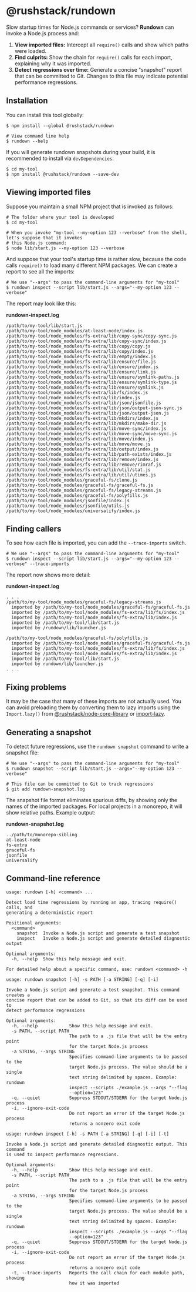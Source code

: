# @rushstack/rundown

Slow startup times for Node.js commands or services?  **Rundown** can invoke a Node.js process and:

1. **View imported files:** Intercept all `require()` calls and show which paths were loaded.
2. **Find culprits:** Show the chain for `require()` calls for each import, explaining why it was imported.
3. **Detect regressions over time:** Generate a concise "snapshot" report that can be committed to Git.  Changes
   to this file may indicate potential performance regressions.


## Installation

You can install this tool globally:

```shell
$ npm install --global @rushstack/rundown

# View command line help
$ rundown --help
```

If you will generate rundown snapshots during your build, it is recommended to install via `devDependencies`:

```shell
$ cd my-tool
$ npm install @rushstack/rundown --save-dev
```


## Viewing imported files

Suppose you maintain a small NPM project that is invoked as follows:

```shell
# The folder where your tool is developed
$ cd my-tool

# When you invoke "my-tool --my-option 123 --verbose" from the shell, let's suppose that it invokes
# this Node.js command:
$ node lib/start.js --my-option 123 --verbose
```

And suppose that your tool's startup time is rather slow, because the code calls `require()` to load many different
NPM packages.  We can create a report to see all the imports:

```shell
# We use "--args" to pass the command-line arguments for "my-tool"
$ rundown inspect --script lib/start.js --args="--my-option 123 --verbose"
```

The report may look like this:

**rundown-inspect.log**
```
/path/to/my-tool/lib/start.js
/path/to/my-tool/node_modules/at-least-node/index.js
/path/to/my-tool/node_modules/fs-extra/lib/copy-sync/copy-sync.js
/path/to/my-tool/node_modules/fs-extra/lib/copy-sync/index.js
/path/to/my-tool/node_modules/fs-extra/lib/copy/copy.js
/path/to/my-tool/node_modules/fs-extra/lib/copy/index.js
/path/to/my-tool/node_modules/fs-extra/lib/empty/index.js
/path/to/my-tool/node_modules/fs-extra/lib/ensure/file.js
/path/to/my-tool/node_modules/fs-extra/lib/ensure/index.js
/path/to/my-tool/node_modules/fs-extra/lib/ensure/link.js
/path/to/my-tool/node_modules/fs-extra/lib/ensure/symlink-paths.js
/path/to/my-tool/node_modules/fs-extra/lib/ensure/symlink-type.js
/path/to/my-tool/node_modules/fs-extra/lib/ensure/symlink.js
/path/to/my-tool/node_modules/fs-extra/lib/fs/index.js
/path/to/my-tool/node_modules/fs-extra/lib/index.js
/path/to/my-tool/node_modules/fs-extra/lib/json/jsonfile.js
/path/to/my-tool/node_modules/fs-extra/lib/json/output-json-sync.js
/path/to/my-tool/node_modules/fs-extra/lib/json/output-json.js
/path/to/my-tool/node_modules/fs-extra/lib/mkdirs/index.js
/path/to/my-tool/node_modules/fs-extra/lib/mkdirs/make-dir.js
/path/to/my-tool/node_modules/fs-extra/lib/move-sync/index.js
/path/to/my-tool/node_modules/fs-extra/lib/move-sync/move-sync.js
/path/to/my-tool/node_modules/fs-extra/lib/move/index.js
/path/to/my-tool/node_modules/fs-extra/lib/move/move.js
/path/to/my-tool/node_modules/fs-extra/lib/output/index.js
/path/to/my-tool/node_modules/fs-extra/lib/path-exists/index.js
/path/to/my-tool/node_modules/fs-extra/lib/remove/index.js
/path/to/my-tool/node_modules/fs-extra/lib/remove/rimraf.js
/path/to/my-tool/node_modules/fs-extra/lib/util/stat.js
/path/to/my-tool/node_modules/fs-extra/lib/util/utimes.js
/path/to/my-tool/node_modules/graceful-fs/clone.js
/path/to/my-tool/node_modules/graceful-fs/graceful-fs.js
/path/to/my-tool/node_modules/graceful-fs/legacy-streams.js
/path/to/my-tool/node_modules/graceful-fs/polyfills.js
/path/to/my-tool/node_modules/jsonfile/index.js
/path/to/my-tool/node_modules/jsonfile/utils.js
/path/to/my-tool/node_modules/universalify/index.js
```

## Finding callers

To see how each file is imported, you can add the `--trace-imports` switch.
```shell
# We use "--args" to pass the command-line arguments for "my-tool"
$ rundown inspect --script lib/start.js --args="--my-option 123 --verbose" --trace-imports
```

The report now shows more detail:

**rundown-inspect.log**
```
. . .
/path/to/my-tool/node_modules/graceful-fs/legacy-streams.js
  imported by /path/to/my-tool/node_modules/graceful-fs/graceful-fs.js
  imported by /path/to/my-tool/node_modules/fs-extra/lib/fs/index.js
  imported by /path/to/my-tool/node_modules/fs-extra/lib/index.js
  imported by /path/to/my-tool/lib/start.js
  imported by /rundown/lib/launcher.js

/path/to/my-tool/node_modules/graceful-fs/polyfills.js
  imported by /path/to/my-tool/node_modules/graceful-fs/graceful-fs.js
  imported by /path/to/my-tool/node_modules/fs-extra/lib/fs/index.js
  imported by /path/to/my-tool/node_modules/fs-extra/lib/index.js
  imported by /path/to/my-tool/lib/start.js
  imported by rundown/lib/launcher.js
. . .
```

## Fixing problems

It may be the case that many of these imports are not actually used.  You can avoid preloading them
by converting them to lazy imports using the `Import.lazy()` from
[@rushstack/node-core-library](https://www.npmjs.com/package/@rushstack/node-core-library)
or [import-lazy](https://www.npmjs.com/package/import-lazy).


## Generating a snapshot

To detect future regressions, use the `rundown snapshot` command to write a snapshot file:

```shell
# We use "--args" to pass the command-line arguments for "my-tool"
$ rundown snapshot --script lib/start.js --args="--my-option 123 --verbose"

# This file can be committed to Git to track regressions
$ git add rundown-snapshot.log
```

The snapshot file format eliminates spurious diffs, by showing only the names of the imported packages.
For local projects in a monorepo, it will show relative paths.  Example output:

**rundown-snapshot.log**
```
../path/to/monorepo-sibling
at-least-node
fs-extra
graceful-fs
jsonfile
universalify
```

## Command-line reference

```
usage: rundown [-h] <command> ...

Detect load time regressions by running an app, tracing require() calls, and
generating a deterministic report

Positional arguments:
  <command>
    snapshot  Invoke a Node.js script and generate a test snapshot
    inspect   Invoke a Node.js script and generate detailed diagnostic output

Optional arguments:
  -h, --help  Show this help message and exit.

For detailed help about a specific command, use: rundown <command> -h
```

```
usage: rundown snapshot [-h] -s PATH [-a STRING] [-q] [-i]

Invoke a Node.js script and generate a test snapshot. This command creates a
concise report that can be added to Git, so that its diff can be used to
detect performance regressions

Optional arguments:
  -h, --help            Show this help message and exit.
  -s PATH, --script PATH
                        The path to a .js file that will be the entry point
                        for the target Node.js process
  -a STRING, --args STRING
                        Specifies command-line arguments to be passed to the
                        target Node.js process. The value should be a single
                        text string delimited by spaces. Example: rundown
                        inspect --scripts ./example.js --args "--flag
                        --option=123"
  -q, --quiet           Suppress STDOUT/STDERR for the target Node.js process
  -i, --ignore-exit-code
                        Do not report an error if the target Node.js process
                        returns a nonzero exit code
```

```
usage: rundown inspect [-h] -s PATH [-a STRING] [-q] [-i] [-t]

Invoke a Node.js script and generate detailed diagnostic output. This command
is used to inspect performance regressions.

Optional arguments:
  -h, --help            Show this help message and exit.
  -s PATH, --script PATH
                        The path to a .js file that will be the entry point
                        for the target Node.js process
  -a STRING, --args STRING
                        Specifies command-line arguments to be passed to the
                        target Node.js process. The value should be a single
                        text string delimited by spaces. Example: rundown
                        inspect --scripts ./example.js --args "--flag
                        --option=123"
  -q, --quiet           Suppress STDOUT/STDERR for the target Node.js process
  -i, --ignore-exit-code
                        Do not report an error if the target Node.js process
                        returns a nonzero exit code
  -t, --trace-imports   Reports the call chain for each module path, showing
                        how it was imported
```
